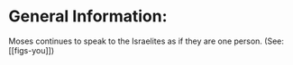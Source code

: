# General Information:

Moses continues to speak to the Israelites as if they are one person. (See: [[figs-you]])